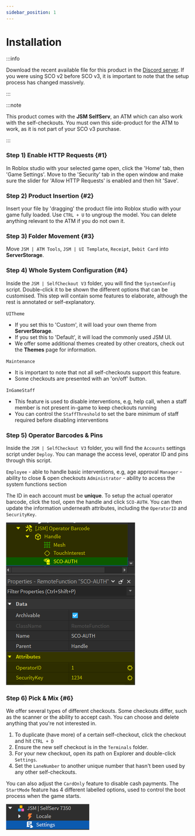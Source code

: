 ```yaml
---
sidebar_position: 1
---
```


# Installation

:::info

Download the recent available file for this product in the [Discord server](https://discord.gg/QVaxp9t). If you were using SCO v2 before SCO v3, it is important to note that the setup process has changed massively.

:::

:::note

This product comes with the **JSM SelfServ**, an ATM which can also work with the self-checkouts. You must own this side-product for the ATM to work, as it is not part of your SCO v3 purchase.

:::

### Step 1) Enable HTTP Requests {#1}
In Roblox studio with your selected game open, click the 'Home' tab, then 'Game Settings'. Move to the 'Security' tab in the open window and make sure the slider for 'Allow HTTP Requests' is enabled and then hit 'Save'.

### Step 2) Product Insertion {#2}
Insert your file by 'dragging' the product file into Roblox studio with your game fully loaded. Use `CTRL + U` to ungroup the model. You can delete anything relevant to the ATM if you do not own it.

### Step 3) Folder Movement {#3}
Move `JSM | ATM Tools`, `JSM | UI Template`, `Receipt`, `Debit Card` into **ServerStorage**.

### Step 4) Whole System Configuration {#4}
Inside the `JSM | SelfCheckout V3` folder, you will find the `SystemConfig` script. Double-click it to be shown the different options that can be customised. This step will contain some features to elaborate, although the rest is annotated or self-explanatory.

`UITheme`
- If you set this to 'Custom', it will load your own theme from **ServerStorage**.
- If you set this to 'Default', it will load the commonly used JSM UI.
- We offer some additional themes created by other creators, check out the **Themes** page for information.

`Maintenance`
- It is important to note that not all self-checkouts support this feature.
- Some checkouts are presented with an 'on/off' button.

`InGameStaff`
- This feature is used to disable interventions, e.g, help call, when a staff member is not present in-game to keep checkouts running
- You can control the `StaffThreshold` to set the bare minimum of staff required before disabling interventions

### Step 5) Operator Barcodes & Pins
Inside the `JSM | SelfCheckout V3` folder, you will find the `Accounts` settings script under `Deploy`. You can manage the access level, operator ID and pins through this script.

`Employee` - able to handle basic interventions, e.g, age approval
`Manager` - ability to close & open checkouts
`Administrator` - ability to access the system functions section

The ID in each account must be **unique**. To setup the actual operator barcode, click the tool, open the handle and click `SCO-AUTH`. You can then update the information underneath attributes, including the `OperatorID` and `SecurityKey`.

![barcodeConfiguring](img/operatorBarcode.png)

### Step 6) Pick & Mix {#6}
We offer several types of different checkouts. Some checkouts differ, such as the scanner or the ability to accept cash. You can choose and delete anything that you're not interested in.

1) To duplicate (have more) of a certain self-checkout, click the checkout and hit `CTRL + D`
2) Ensure the new self checkout is in the `Terminals` folder.
3) For your new checkout, open its path on Explorer and double-click `Settings`.
4) Set the `LaneNumber` to another unique number that hasn't been used by any other self-checkouts.

You can also adjust the `CardOnly` feature to disable cash payments. The `StartMode` feature has 4 different labelled options, used to control the boot process when the game starts.

![examplePathOfCheckout](img/checkoutPath.png)

